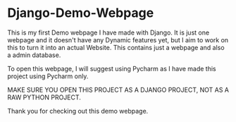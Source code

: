 # Django-Demo-Webpage

This is my first Demo webpage I have made with Django. It is just one webpage and it doesn't have any Dynamic
features yet, but I aim to work on this to turn it into an actual Website. This contains just a webpage and also a
admin database.

To open this webpage, I will suggest using Pycharm as I have made this project using Pycharm only.

MAKE SURE YOU OPEN THIS PROJECT AS A DJANGO PROJECT, NOT AS A RAW PYTHON PROJECT.

Thank you for checking out this demo webpage.
